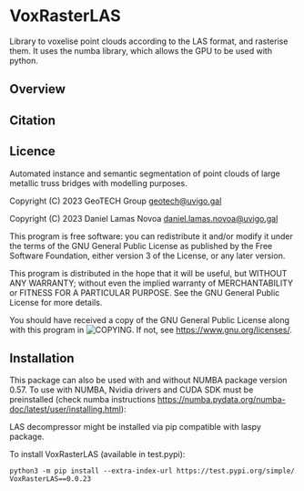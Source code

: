 # VoxRasterLAS
Library to voxelise point clouds according to the LAS format, and rasterise them. It uses the numba library, which allows the GPU to be used with python.

## Overview


## Citation


## Licence
Automated instance and semantic segmentation of point clouds of large metallic truss bridges with modelling purposes.

Copyright (C) 2023 GeoTECH Group <geotech@uvigo.gal>

Copyright (C) 2023 Daniel Lamas Novoa <daniel.lamas.novoa@uvigo.gal>

This program is free software: you can redistribute it and/or modify it under the terms of the GNU General Public License as published by the Free Software Foundation, either version 3 of the License, or any later version.

This program is distributed in the hope that it will be useful, but WITHOUT ANY WARRANTY; without even the implied warranty of MERCHANTABILITY or FITNESS FOR A PARTICULAR PURPOSE. See the GNU General Public License for more details.

You should have received a copy of the GNU General Public License along with this program in ![COPYING](https://github.com/GeoTechUVigo/VoxRasterLAS/blob/main/COPYING). If not, see <https://www.gnu.org/licenses/>.


## Installation
This package can also be used with and without NUMBA package version 0.57. To use with NUMBA, Nvidia drivers and CUDA SDK must be preinstalled (check numba instructions https://numba.pydata.org/numba-doc/latest/user/installing.html):

LAS decompressor might be installed via pip compatible with laspy package.

To install VoxRasterLAS (available in test.pypi):
```
python3 -m pip install --extra-index-url https://test.pypi.org/simple/ VoxRasterLAS==0.0.23
```